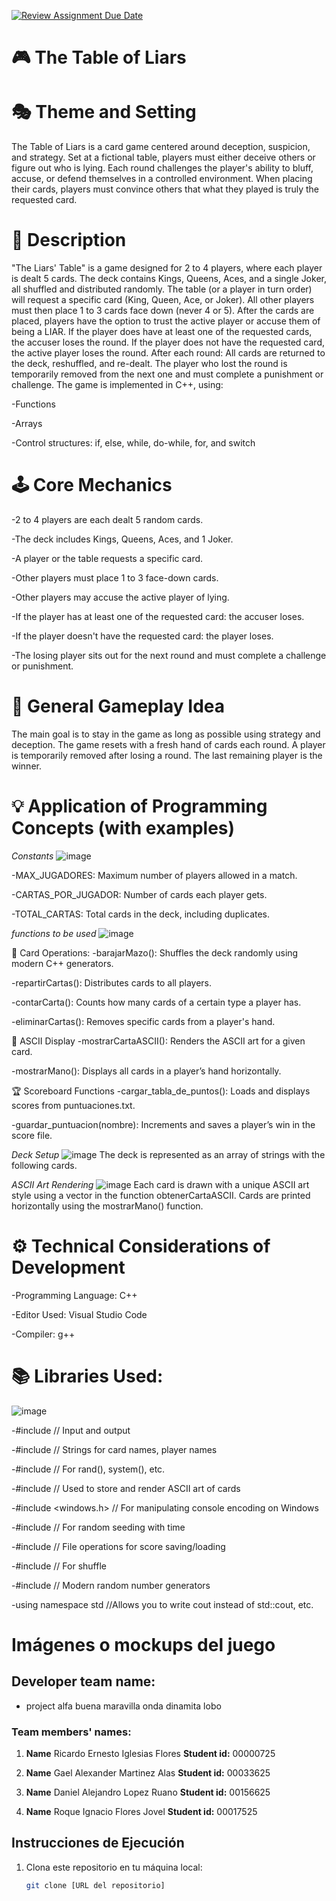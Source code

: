 [![Review Assignment Due Date](https://classroom.github.com/assets/deadline-readme-button-22041afd0340ce965d47ae6ef1cefeee28c7c493a6346c4f15d667ab976d596c.svg)](https://classroom.github.com/a/mi1WNrHU)
# 🎮 The Table of Liars

# 🎭 Theme and Setting
The Table of Liars is a card game centered around deception, suspicion, and strategy. Set at a fictional table, players must either deceive others or figure out who is lying. Each round challenges the player's ability to bluff, accuse, or defend themselves in a controlled environment. When placing their cards, players must convince others that what they played is truly the requested card.

# 📝 Description
"The Liars' Table" is a game designed for 2 to 4 players, where each player is dealt 5 cards.
The deck contains Kings, Queens, Aces, and a single Joker, all shuffled and distributed randomly. The table (or a player in turn order) will request a specific card (King, Queen, Ace, or Joker). All other players must then place 1 to 3 cards face down (never 4 or 5).
After the cards are placed, players have the option to trust the active player or accuse them of being a LIAR.
If the player does have at least one of the requested cards, the accuser loses the round.
If the player does not have the requested card, the active player loses the round.
After each round:
All cards are returned to the deck, reshuffled, and re-dealt.
The player who lost the round is temporarily removed from the next one and must complete a punishment or challenge.
The game is implemented in C++, using:

  -Functions
  
  -Arrays
  
  -Control structures: if, else, while, do-while, for, and switch

# 🕹️ Core Mechanics
-2 to 4 players are each dealt 5 random cards.

-The deck includes Kings, Queens, Aces, and 1 Joker.

-A player or the table requests a specific card.

-Other players must place 1 to 3 face-down cards.

-Other players may accuse the active player of lying.

-If the player has at least one of the requested card: the accuser loses.

-If the player doesn't have the requested card: the player loses.

-The losing player sits out for the next round and must complete a challenge or punishment.

# 🧠 General Gameplay Idea
The main goal is to stay in the game as long as possible using strategy and deception. The game resets with a fresh hand of cards each round. A player is temporarily removed after losing a round. The last remaining player is the winner.

# 💡 Application of Programming Concepts (with examples)
*Constants*
![image](https://github.com/user-attachments/assets/3ac31978-0a74-4546-b738-eedf311b1a8f)

  -MAX_JUGADORES: Maximum number of players allowed in a match.

  -CARTAS_POR_JUGADOR: Number of cards each player gets.

  -TOTAL_CARTAS: Total cards in the deck, including duplicates.

*functions to be used*
![image](https://github.com/user-attachments/assets/bdcc120a-b5a9-4a0c-9cee-d2112f154070)

🔁 Card Operations:
  -barajarMazo(): Shuffles the deck randomly using modern C++ generators.

  -repartirCartas(): Distributes cards to all players.

  -contarCarta(): Counts how many cards of a certain type a player has.

  -eliminarCartas(): Removes specific cards from a player's hand.

  🎴 ASCII Display
  -mostrarCartaASCII(): Renders the ASCII art for a given card.

  -mostrarMano(): Displays all cards in a player’s hand horizontally.

  🏆 Scoreboard Functions
  -cargar_tabla_de_puntos(): Loads and displays scores from puntuaciones.txt.

  -guardar_puntuacion(nombre): Increments and saves a player’s win in the score file.
  
  *Deck Setup*
![image](https://github.com/user-attachments/assets/fe7ef5f6-ce9a-414e-a13b-19b165ea9837)
The deck is represented as an array of strings with the following cards.


*ASCII Art Rendering*
![image](https://github.com/user-attachments/assets/62a6a839-5c6c-40d0-8185-b07f93bb2703)
Each card is drawn with a unique ASCII art style using a vector<string> in the function obtenerCartaASCII. Cards are printed horizontally using the mostrarMano() function.



# ⚙️ Technical Considerations of Development
  -Programming Language: C++
  
  -Editor Used: Visual Studio Code
  
  -Compiler: g++

# 📚 Libraries Used:
![image](https://github.com/user-attachments/assets/f96f6eb6-9c28-461a-b0fd-4b832b269829)

  -#include <iostream>     // Input and output
  
  -#include <string>       // Strings for card names, player names
  
  -#include <cstdlib>      // For rand(), system(), etc.
  
  -#include <vector>       // Used to store and render ASCII art of cards
  
  -#include <windows.h>    // For manipulating console encoding on Windows
  
  -#include <ctime>        // For random seeding with time
  
  -#include <fstream>      // File operations for score saving/loading
  
  -#include <algorithm>    // For shuffle
  
  -#include <random>       // Modern random number generators
  
  -using namespace std     //Allows you to write cout instead of std::cout, etc.

# Imágenes o mockups del juego

## **Developer team name:**
- project alfa buena maravilla onda dinamita lobo
### **Team members' names:**
1. **Name** Ricardo Ernesto Iglesias Flores 
   **Student id:** 00000725

2. **Name** Gael Alexander Martinez Alas 
   **Student id:** 00033625

3. **Name** Daniel Alejandro Lopez Ruano 
   **Student id:** 00156625
   
4. **Name** Roque Ignacio Flores Jovel 
   **Student id:** 00017525
   
## Instrucciones de Ejecución

1. Clona este repositorio en tu máquina local:
   ```bash
   git clone [URL del repositorio]
